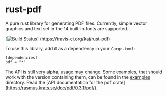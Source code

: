 # rust-pdf
A pure rust library for generating PDF files.
Currently, simple vector graphics and text set in the 14 built-in
fonts are supported.

[![Build Status](https://travis-ci.org/kaj/rust-pdf.svg?branch=master)]
(https://travis-ci.org/kaj/rust-pdf)

To use this library, add it as a dependency in your `Cargo.toml`:

    [dependencies]
    pdf = "*"

The API is still very alpha, usage may change.
Some examples, that should work with the version containing them, can
be found in the [examples](examples) directory.
Read the [API documentation for the pdf crate]
(https://rasmus.krats.se/doc/pdf/0.3.1/pdf/).

